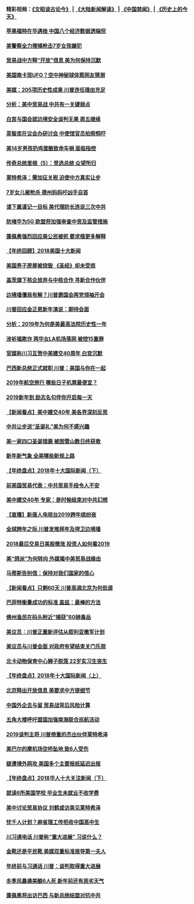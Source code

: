 #### 精彩视频：[《文昭谈古论今》](https://github.com/gfw-breaker/wenzhao/blob/master/README.md?t=01031831) | [《大陆新闻解读》](https://github.com/gfw-breaker/ntdtv-comedy/blob/master/README.md?t=01031831) | [《中国禁闻》](https://github.com/gfw-breaker/ntdtv-news/blob/master/README.md?t=01031831) | [《历史上的今天》](https://github.com/gfw-breaker/today-in-history/blob/master/README.md?t=01031831) 

#### [苹果福特在华遇挫 中国八个经济数据透端倪](../pages/nsc412/n10951457.md?t=01031831) 

#### [美警察全力搜捕枪击7岁女孩嫌犯](../pages/nsc412/n10951049.md?t=01031831) 

#### [贸易战中方释“开放”信息 美为何保持沉默](../pages/nsc412/n10949769.md?t=01031831) 

#### [美国南卡现UFO？空中神秘球体惹网友猜测](../pages/nsc412/n10950078.md?t=01031831) 

#### [美媒：205项历史性成果 川普连任理由充足](../pages/nsc412/n10950036.md?t=01031831) 

#### [分析：美中贸易战 中共有一关键弱点](../pages/nsc412/n10949574.md?t=01031831) 

#### [白宫与国会就边境安全谈判无果 周五继续](../pages/nsc412/n10949727.md?t=01031831) 

#### [英智库在议会办研讨会 中使馆官员拍照恫吓](../pages/nsc412/n10949621.md?t=01031831) 

#### [美14岁男孩扔鸡蛋酿致命车祸 面临指控](../pages/nsc412/n10949652.md?t=01031831) 

#### [传奇总统里根（5）：竞选总统 众望所归](../pages/nsc412/n10947759.md?t=01031831) 

#### [莱特希泽：需加征关税 迫使中方真实让步](../pages/nsc412/n10949586.md?t=01031831) 

#### [7岁女儿被枪杀 德州妈妈吁凶手自首](../pages/nsc412/n10949564.md?t=01031831) 

#### [请下属谨记一目标 美代理防长连说三次中共](../pages/nsc412/n10949505.md?t=01031831) 

#### [防堵华为5G 欧盟将加强审查中资及监管措施](../pages/nsc412/n10949397.md?t=01031831) 

#### [蓬佩奥强烈回应美公民被抓 要求俄更多解释](../pages/nsc412/n10949408.md?t=01031831) 

#### [【年终回顾】2018美国十大新闻](../pages/nsc412/n10925198.md?t=01031831) 

#### [美国男子房屋被烧毁 《圣经》却未受损](../pages/nsc412/n10947564.md?t=01031831) 

#### [盖茨旗下核企放弃与中核合作 寻新合作伙伴](../pages/nsc412/n10947386.md?t=01031831) 

#### [边境墙僵局有解？川普邀国会两党领袖开会](../pages/nsc412/n10947197.md?t=01031831) 

#### [川普回应金正恩新年演说：期待会面](../pages/nsc412/n10947826.md?t=01031831) 

#### [分析：2019年为何是美最高法院历史性一年](../pages/nsc412/n10946956.md?t=01031831) 

#### [涉祈福欺诈 两华女LA机场落网 被控15重罪](../pages/nsc412/n10947313.md?t=01031831) 

#### [官媒称川习互贺中美建交40周年 白宫沉默](../pages/nsc412/n10946780.md?t=01031831) 

#### [巴西新总统正式就职 川普：美国与你在一起](../pages/nsc412/n10947092.md?t=01031831) 

#### [2019年航空旅行 哪些日子机票最便宜？](../pages/nsc412/n10946996.md?t=01031831) 

#### [2019新年到 励志名句伴你开启每一天](../pages/nsc412/n10946988.md?t=01031831) 

#### [【新闻看点】美中建交40年 美各界深刻反思](../pages/nsc412/n10946586.md?t=01031831) 

#### [中共让步送“圣诞礼”美为何不感兴趣](../pages/nsc412/n10946815.md?t=01031831) 

#### [美一家四口圣诞猎鹿 被困雪山数日终获救](../pages/nsc412/n10946629.md?t=01031831) 

#### [新年新气象 全美哪些新规上路](../pages/nsc412/n10946572.md?t=01031831) 

#### [【年终盘点】2018年十大国际新闻（下）](../pages/nsc412/n10925458.md?t=01031831) 

#### [前美国贸易代表：中共贸易手段令人不安](../pages/nsc412/n10945914.md?t=01031831) 

#### [美中建交40年 专家：是时候结束对中共幻想](../pages/nsc412/n10945197.md?t=01031831) 

#### [【直播】新唐人电视台2019跨年缤纷夜](../pages/nsc412/n10921399.md?t=01031831) 

#### [全球跨年之际 川普发推拜年及捍卫边境墙](../pages/nsc412/n10944547.md?t=01031831) 

#### [2018最后交易日美股微涨 投资人如何看2019](../pages/nsc412/n10944797.md?t=01031831) 

#### [美“鸽派”为何转向 外媒揭中美贸易战缘由](../pages/nsc412/n10944317.md?t=01031831) 

#### [马蒂斯告别信：保持对我们国家的信心](../pages/nsc412/n10944833.md?t=01031831) 

#### [【新闻看点】只剩60天 川普高调北京为何低调](../pages/nsc412/n10944583.md?t=01031831) 

#### [巴菲特衡量成功的标准 盖兹：最棒的方法](../pages/nsc412/n10944666.md?t=01031831) 

#### [佛州渔民在码头附近“捕获”60磅毒品](../pages/nsc412/n10944528.md?t=01031831) 

#### [美议员：川普正重新评估从叙利亚撤军计划](../pages/nsc412/n10944364.md?t=01031831) 

#### [美议员与川普会面 对政府有望结束关门乐观](../pages/nsc412/n10944086.md?t=01031831) 

#### [北卡动物保育中心狮子脱笼 22岁实习生丧生](../pages/nsc412/n10944091.md?t=01031831) 

#### [【年终盘点】2018年十大国际新闻（上）](../pages/nsc412/n10924773.md?t=01031831) 

#### [北京释出开放信息 美要求中方提细节](../pages/nsc412/n10942850.md?t=01031831) 

#### [中国外企去与留 贸易战背后风险计算](../pages/nsc412/n10942968.md?t=01031831) 

#### [五角大楼呼吁盟国加强南海联合巡航活动](../pages/nsc412/n10942310.md?t=01031831) 

#### [2019谈判主将 川普倚重的杰出伙伴莱特希泽](../pages/nsc412/n10942156.md?t=01031831) 

#### [美巴尔的摩机场空桥坠地 致6人受伤](../pages/nsc412/n10942211.md?t=01031831) 

#### [疑遭境外网攻 美国多个主要报纸延迟出报](../pages/nsc412/n10942076.md?t=01031831) 

#### [【年终盘点】2018华人十大关注新闻（下）](../pages/nsc412/n10931088.md?t=01031831) 

#### [就读6所美国学校 毕业生未就业不收学费](../pages/nsc412/n10937342.md?t=01031831) 

#### [美中讨论贸易协议 刘鹤或访美见莱特希泽](../pages/nsc412/n10941352.md?t=01031831) 

#### [忧千人计划？麻省理工传拒收中国高中生](../pages/nsc412/n10941031.md?t=01031831) 

#### [川习通电话 川普称“重大进展” 习说什么？](../pages/nsc412/n10940712.md?t=01031831) 

#### [金靴还是平民靴 美媒双重标准报导第一夫人](../pages/nsc412/n10940654.md?t=01031831) 

#### [年终前与习通话 川普：谈判取得重大进展](../pages/nsc412/n10940508.md?t=01031831) 

#### [冬季风暴袭美酿6人死 新年前还有恶劣天气](../pages/nsc412/n10940428.md?t=01031831) 

#### [蓬佩奥将出访巴西 与新总统结盟对抗中共](../pages/nsc412/n10940393.md?t=01031831) 

